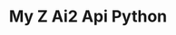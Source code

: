 ---
title: My Z Ai2 Api Python
emoji: 🔥
colorFrom: yellow
colorTo: pink
sdk: docker
pinned: false
license: apache-2.0
short_description: 部署模型glm4.6 v1.0.4
desc: 打包版本 1.0.1
---